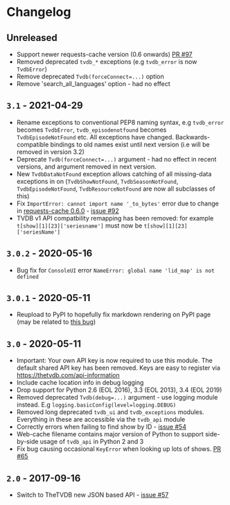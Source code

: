 # Changelog

## Unreleased

- Support newer requests-cache version (0.6 onwards)
  [PR #97](https://github.com/dbr/tvdb_api/pull/97)
- Removed deprecated `tvdb_*` exceptions (e.g `tvdb_error` is now `TvdbError`)
- Remove deprecated `Tvdb(forceConnect=...)` option
- Remove 'search_all_languages' option - had no effect

## `3.1` - 2021-04-29

- Rename exceptions to conventional PEP8 naming syntax, e.g `tvdb_error` becomes `TvdbError`, `tvdb_episodenotfound` becomes `TvdbEpisodeNotFound` etc. All exceptions have changed. Backwards-compatible bindings to old names exist until next version (i.e will be removed in version 3.2)
- Deprecate `Tvdb(forceConnect=...)` argument - had no effect in recent versions, and argument removed in next version.
- New `TvdbDataNotFound` exception allows catching of all missing-data exceptions in on (`TvdbShowNotFound`, `TvdbSeasonNotFound`, `TvdbEpisodeNotFound`, `TvdbResourceNotFound` are now all subclasses of this)
- Fix `ImportError: cannot import name '_to_bytes'` error due to change in [requests-cache 0.6.0](https://github.com/reclosedev/requests-cache/blob/master/HISTORY.md#060-2021-04-09) - [issue #92](https://github.com/dbr/tvdb_api/issues/92)
- TVDB v1 API compatbility remapping has been removed: for example `t[show][1][23]['seriesname']` must now be `t[show][1][23]['seriesName']`

## `3.0.2` - 2020-05-16

- Bug fix for `ConsoleUI` error `NameError: global name 'lid_map' is not defined`

## `3.0.1` - 2020-05-11

- Reupload to PyPI to hopefully fix markdown rendering on PyPI page (may be related to [this bug](https://github.com/pypa/warehouse/issues/3664))

## `3.0` - 2020-05-11

- Important: Your own API key is now required to use this module. The default shared API key has been removed.
  Keys are easy to register via https://thetvdb.com/api-information
- Include cache location info in debug logging
- Drop support for Python 2.6 (EOL 2016), 3.3 (EOL 2013), 3.4 (EOL 2019)
- Removed deprecated `Tvdb(debug=...)` argument - use logging module instead.
  E.g `logging.basicConfig(level=logging.DEBUG)`
- Removed long deprecated `tvdb_ui` and `tvdb_exceptions` modules.
  Everything in these are accessible via the `tvdb_api` module
- Correctly errors when failing to find show by ID -
  [issue #54](https://github.com/dbr/tvdb_api/issues/54)
- Web-cache filename contains major version of Python to support
  side-by-side usage of `tvdb_api` in Python 2 and 3
- Fix bug causing occasional `KeyError` when looking up lots of shows.
  [PR #65](https://github.com/dbr/tvdb_api/pull/65)


## `2.0` - 2017-09-16

- Switch to TheTVDB new JSON based API -
  [issue #57](https://github.com/dbr/tvdb_api/issues/57)
